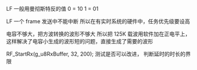 
LF 一般用曼彻斯特反的值
0 = 10
1 = 01

LF 一个 frame 发送中不能中断
所以在有实时系统的硬件中，任务优先级要设高

电容不够大，把方波转换的波形不够大
所以把 125K 载波用软件加在正电平上，这样解决了电容小生成的波形短的问题，直接生成了需要的波形

RF_StartRx(g_u8RxBuffer, 32, 200);
测试是否可以改进， 判断延时的时长的界限